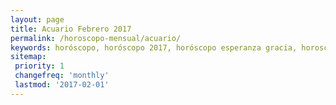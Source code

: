 ```yaml
---
layout: page
title: Acuario Febrero 2017 
permalink: /horoscopo-mensual/acuario/
keywords: horóscopo, horóscopo 2017, horóscopo esperanza gracia, horoscop, horóscopos gratis, horoscopo acuario, horoscopo acuario 2017, Tarot, Astrologia, Zodíaco, acuario, horoscopo gratis, horoscopo del mes 
sitemap:
 priority: 1
 changefreq: 'monthly'
 lastmod: '2017-02-01'
---
```


 
